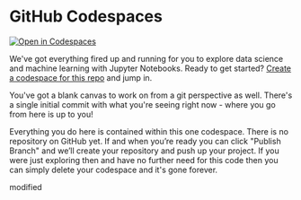 # GitHub Codespaces

[![Open in Codespaces](https://github.com/codespaces/badge.svg)](https://codespaces.new?repo=github/codespaces-jupyter)

We've got everything fired up and running for you to explore data science and machine learning with Jupyter Notebooks. Ready to get started? [Create a codespace for this repo](https://codespaces.new?repo=github/codespaces-notebooks) and jump in.

You've got a blank canvas to work on from a git perspective as well. There's a single initial commit with what you're seeing right now - where you go from here is up to you!

Everything you do here is contained within this one codespace. There is no repository on GitHub yet. If and when you’re ready you can click "Publish Branch" and we’ll create your repository and push up your project. If you were just exploring then and have no further need for this code then you can simply delete your codespace and it's gone forever.

modified
